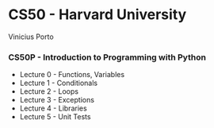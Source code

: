 # CS50 - Harvard University
Vinicius Porto

### CS50P - Introduction to Programming with Python
- Lecture 0 - Functions, Variables
- Lecture 1 - Conditionals
- Lecture 2 - Loops
- Lecture 3 - Exceptions
- Lecture 4 - Libraries
- Lecture 5 - Unit Tests
